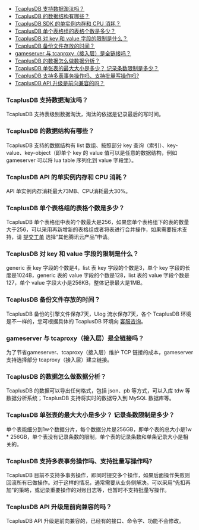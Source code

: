 - [TcaplusDB 支持数据淘汰吗？](#41)
- [TcaplusDB 的数据结构有哪些？](#43)
- [TcaplusDB SDK 的单实例内存和 CPU 消耗？](#67)
- [TcaplusDB 单个表格组的表格个数是多少？](#68)
- [TcaplusDB 对 key 和 value 字段的限制是什么？](#69)
- [TcaplusDB 备份文件存放的时间？](#72)
- [gameserver 与 tcaproxy（接入层）是全链接吗？](#73)
- [TcaplusDB 的数据怎么做数据分析？](#74)
- [TcaplusDB 单张表的最大大小是多少？ 记录条数限制是多少？](#82)
- [TcaplusDB 支持多表事务操作吗、支持批量写操作吗?](#85)
- [TcaplusDB API 升级是前向兼容的吗？](#88)


[](id:41)
### TcaplusDB 支持数据淘汰吗？
TcaplusDB 支持表级别数据淘汰，淘汰的依据是记录最后的写时间。

[](id:43)
### TcaplusDB 的数据结构有哪些？
TcaplusDB 支持的数据结构有 list 数组、按照部分 key 查询（索引）、key-value、key-object（即单个 key 的 value 值可以是任意的数据结构，例如 gameserver 可以将 lua table 序列化到 value 字段里）。

[](id:67)
### TcaplusDB API 的单实例内存和 CPU 消耗？
API 单实例内存消耗最大73MB、CPU消耗最大30%。

[](id:68)
### TcaplusDB 单个表格组的表格个数是多少？
TcaplusDB 单个表格组中表的个数最大是256，如果您单个表格组下的表的数量大于256，可以采用再新增新的表格组或者将表进行合并操作，如果需要技术支持，请 [提交工单](https://console.cloud.tencent.com/workorder/category) 选择“其他腾讯云产品”申请。

[](id:69)
### TcaplusDB 对 key 和 value 字段的限制是什么？
generic 表 key 字段的个数是4，list 表 key 字段的个数是3，单个 key 字段的长度是1024B，generic 表的 value 字段的个数是128，list 表的 value 字段个数是127，单个 value 字段大小是256KB，整体记录最大是1MB。

[](id:72)
### TcaplusDB 备份文件存放的时间？
TcaplusDB 备份的引擎文件保存7天，Ulog 流水保存7天，各个 TcaplusDB 环境是不一样的，您可根据具体的 TcaplusDB 环境向 [客服咨询](https://cloud.tencent.com/about/connect)。

[](id:73)
### gameserver 与 tcaproxy（接入层）是全链接吗？
为了节省gameserver、tcaproxy（接入层）维护 TCP 链接的成本，gameserver 支持选择部分 tcaproxy（接入层）建立链接。

[](id:74)
### TcaplusDB 的数据怎么做数据分析？
TcaplusDB 的数据可以导出任何格式，包括 json、pb 等方式，可以入库 tdw 等数据分析系统；TcaplusDB 支持将实时的数据导入到 MySQL 数据库等。

[](id:82)
### TcaplusDB 单张表的最大大小是多少？ 记录条数限制是多少？
单个表能细分到1w个数据分片，每个数据分片是256GB，即单个表的总大小是1w * 256GB，单个表没有记录条数的限制，单个表的记录条数和单条记录大小是相关的。

[](id:85)
### TcaplusDB 支持多表事务操作吗、支持批量写操作吗?
TcaplusDB 目前不支持多事务操作，即同时提交多个操作，如果后面操作失败则回滚所有已做操作。对于这样的情况，通常需要从业务侧解决。可以采用“先扣再加”的策略，或记录重要操作的对账日志等，也暂时不支持批量写操作。

[](id:88)
### TcaplusDB API 升级是前向兼容的吗？
TcaplusDB API 升级是前向兼容的，已经有的接口、命令字、功能不会修改。
